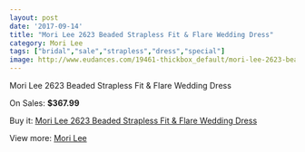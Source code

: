```yaml
---
layout: post
date: '2017-09-14'
title: "Mori Lee 2623 Beaded Strapless Fit & Flare Wedding Dress"
category: Mori Lee
tags: ["bridal","sale","strapless","dress","special"]
image: http://www.eudances.com/19461-thickbox_default/mori-lee-2623-beaded-strapless-fit-flare-wedding-dress.jpg
---
```

Mori Lee 2623 Beaded Strapless Fit & Flare Wedding Dress

On Sales: **$367.99**
<a href="https://www.eudances.com/en/mori-lee/5786-mori-lee-2623-beaded-strapless-fit-flare-wedding-dress.html"><amp-img layout="responsive" width="600" height="600" src="//www.eudances.com/19461-thickbox_default/mori-lee-2623-beaded-strapless-fit-flare-wedding-dress.jpg" alt="Mori Lee 2623 Beaded Strapless Fit & Flare Wedding Dress 0" /></a>
<a href="https://www.eudances.com/en/mori-lee/5786-mori-lee-2623-beaded-strapless-fit-flare-wedding-dress.html"><amp-img layout="responsive" width="600" height="600" src="//www.eudances.com/19463-thickbox_default/mori-lee-2623-beaded-strapless-fit-flare-wedding-dress.jpg" alt="Mori Lee 2623 Beaded Strapless Fit & Flare Wedding Dress 1" /></a>
<a href="https://www.eudances.com/en/mori-lee/5786-mori-lee-2623-beaded-strapless-fit-flare-wedding-dress.html"><amp-img layout="responsive" width="600" height="600" src="//www.eudances.com/19462-thickbox_default/mori-lee-2623-beaded-strapless-fit-flare-wedding-dress.jpg" alt="Mori Lee 2623 Beaded Strapless Fit & Flare Wedding Dress 2" /></a>

Buy it: [Mori Lee 2623 Beaded Strapless Fit & Flare Wedding Dress](https://www.eudances.com/en/mori-lee/5786-mori-lee-2623-beaded-strapless-fit-flare-wedding-dress.html "Mori Lee 2623 Beaded Strapless Fit & Flare Wedding Dress")

View more: [Mori Lee](https://www.eudances.com/en/9-mori-lee "Mori Lee")